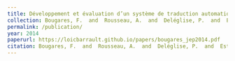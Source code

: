 ```yaml
---
title: Développement et évaluation d’un système de traduction automatique de la parole en Pashto vers le Français
collection: Bougares, F.  and  Rousseau, A.  and  Deléglise, P.  and  Estève, Y.  and  Barrault, L.  and  Schwenk, H.  and  Brunessaux, S.  and  Khelif, K.  and  Manta, M.
permalink: /publication/
year: 2014
paperurl: https://loicbarrault.github.io/papers/bougares_jep2014.pdf
citation: Bougares, F.  and  Rousseau, A.  and  Deléglise, P.  and  Estève, Y.  and  Barrault, L.  and  Schwenk, H.  and  Brunessaux, S.  and  Khelif, K.  and  Manta, M. Développement et évaluation d’un système de traduction automatique de la parole en Pashto vers le Français, <i> Actes de la conférence JEP 2014 </i>, 2014
---
```

